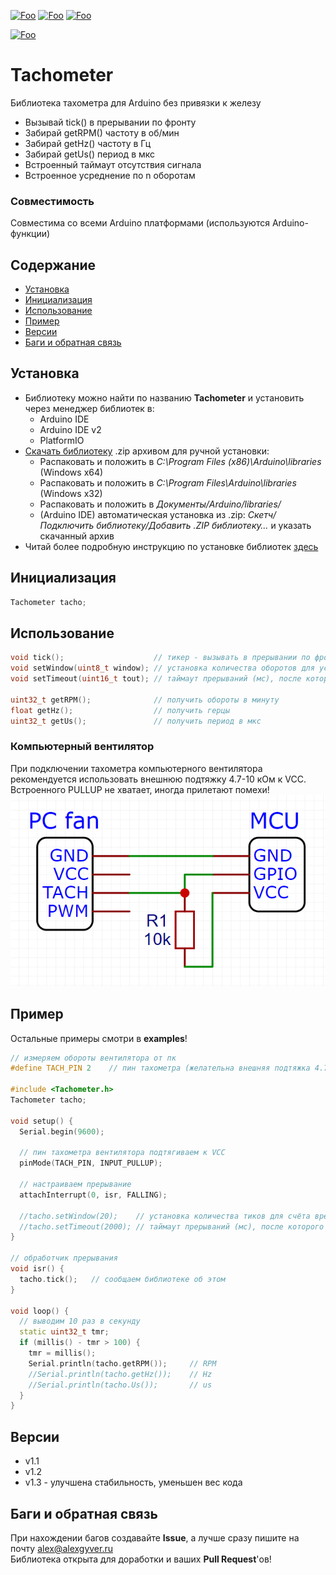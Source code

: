 [![Foo](https://img.shields.io/badge/Version-1.3-brightgreen.svg?style=flat-square)](#versions)
[![Foo](https://img.shields.io/badge/Website-AlexGyver.ru-blue.svg?style=flat-square)](https://alexgyver.ru/)
[![Foo](https://img.shields.io/badge/%E2%82%BD$%E2%82%AC%20%D0%9D%D0%B0%20%D0%BF%D0%B8%D0%B2%D0%BE-%D1%81%20%D1%80%D1%8B%D0%B1%D0%BA%D0%BE%D0%B9-orange.svg?style=flat-square)](https://alexgyver.ru/support_alex/)

[![Foo](https://img.shields.io/badge/README-ENGLISH-brightgreen.svg?style=for-the-badge)](https://github-com.translate.goog/GyverLibs/Tachometer?_x_tr_sl=ru&_x_tr_tl=en)

# Tachometer
Библиотека тахометра для Arduino без привязки к железу
- Вызывай tick() в прерывании по фронту
- Забирай getRPM() частоту в об/мин
- Забирай getHz() частоту в Гц
- Забирай getUs() период в мкс
- Встроенный таймаут отсутствия сигнала
- Встроенное усреднение по n оборотам

### Совместимость
Совместима со всеми Arduino платформами (используются Arduino-функции)

## Содержание
- [Установка](#install)
- [Инициализация](#init)
- [Использование](#usage)
- [Пример](#example)
- [Версии](#versions)
- [Баги и обратная связь](#feedback)

<a id="install"></a>
## Установка
- Библиотеку можно найти по названию **Tachometer** и установить через менеджер библиотек в:
    - Arduino IDE
    - Arduino IDE v2
    - PlatformIO
- [Скачать библиотеку](https://github.com/GyverLibs/Tachometer/archive/refs/heads/main.zip) .zip архивом для ручной установки:
    - Распаковать и положить в *C:\Program Files (x86)\Arduino\libraries* (Windows x64)
    - Распаковать и положить в *C:\Program Files\Arduino\libraries* (Windows x32)
    - Распаковать и положить в *Документы/Arduino/libraries/*
    - (Arduino IDE) автоматическая установка из .zip: *Скетч/Подключить библиотеку/Добавить .ZIP библиотеку…* и указать скачанный архив
- Читай более подробную инструкцию по установке библиотек [здесь](https://alexgyver.ru/arduino-first/#%D0%A3%D1%81%D1%82%D0%B0%D0%BD%D0%BE%D0%B2%D0%BA%D0%B0_%D0%B1%D0%B8%D0%B1%D0%BB%D0%B8%D0%BE%D1%82%D0%B5%D0%BA)

<a id="init"></a>
## Инициализация
```cpp
Tachometer tacho;
```

<a id="usage"></a>
## Использование
```cpp
void tick();                    // тикер - вызывать в прерывании по фронту
void setWindow(uint8_t window); // установка количества оборотов для усреднения (по умолч 10)
void setTimeout(uint16_t tout); // таймаут прерываний (мс), после которого считается, что вращение прекратилось (по умолч 1000)

uint32_t getRPM();              // получить обороты в минуту
float getHz();                  // получить герцы
uint32_t getUs();               // получить период в мкс
```

### Компьютерный вентилятор
При подключении тахометра компьютерного вентилятора рекомендуется использовать внешнюю подтяжку 4.7-10 кОм к VCC. Встроенного PULLUP не хватает, иногда прилетают помехи!  
![](/docs/fan.png)

<a id="example"></a>
## Пример
Остальные примеры смотри в **examples**!
```cpp
// измеряем обороты вентилятора от пк
#define TACH_PIN 2    // пин тахометра (желательна внешняя подтяжка 4.7к к VCC)

#include <Tachometer.h>
Tachometer tacho;

void setup() {
  Serial.begin(9600);

  // пин тахометра вентилятора подтягиваем к VCC
  pinMode(TACH_PIN, INPUT_PULLUP);

  // настраиваем прерывание
  attachInterrupt(0, isr, FALLING);

  //tacho.setWindow(20);    // установка количества тиков для счёта времени (по умолч 10)
  //tacho.setTimeout(2000); // таймаут прерываний (мс), после которого считается что вращение прекратилось
}

// обработчик прерывания
void isr() {
  tacho.tick();   // сообщаем библиотеке об этом
}

void loop() {
  // выводим 10 раз в секунду
  static uint32_t tmr;
  if (millis() - tmr > 100) {
    tmr = millis();
    Serial.println(tacho.getRPM());     // RPM
    //Serial.println(tacho.getHz());    // Hz
    //Serial.println(tacho.Us());       // us
  }
}
```

<a id="versions"></a>
## Версии
- v1.1
- v1.2
- v1.3 - улучшена стабильность, уменьшен вес кода

<a id="feedback"></a>
## Баги и обратная связь
При нахождении багов создавайте **Issue**, а лучше сразу пишите на почту [alex@alexgyver.ru](mailto:alex@alexgyver.ru)  
Библиотека открыта для доработки и ваших **Pull Request**'ов!
